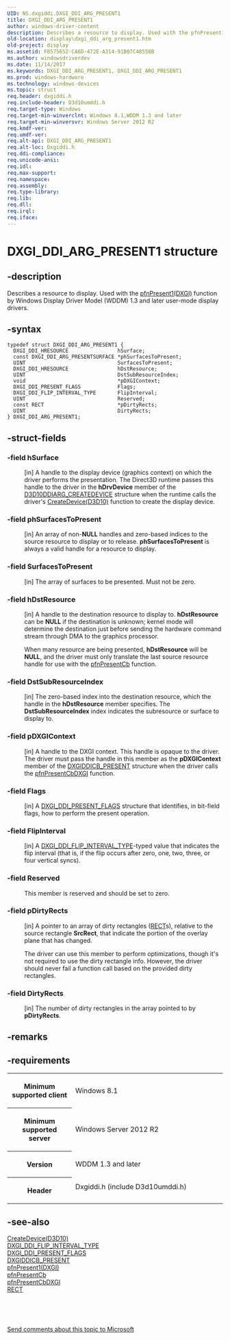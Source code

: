 ```yaml
---
UID: NS.dxgiddi.DXGI_DDI_ARG_PRESENT1
title: DXGI_DDI_ARG_PRESENT1
author: windows-driver-content
description: Describes a resource to display. Used with the pfnPresent1(DXGI) function by Windows Display Driver Model (WDDM) 1.3 and later user-mode display drivers.
old-location: display\dxgi_ddi_arg_present1.htm
old-project: display
ms.assetid: F8575652-CA6D-472E-A314-91B07C48558B
ms.author: windowsdriverdev
ms.date: 11/14/2017
ms.keywords: DXGI_DDI_ARG_PRESENT1, DXGI_DDI_ARG_PRESENT1
ms.prod: windows-hardware
ms.technology: windows-devices
ms.topic: struct
req.header: dxgiddi.h
req.include-header: D3d10umddi.h
req.target-type: Windows
req.target-min-winverclnt: Windows 8.1,WDDM 1.3 and later
req.target-min-winversvr: Windows Server 2012 R2
req.kmdf-ver: 
req.umdf-ver: 
req.alt-api: DXGI_DDI_ARG_PRESENT1
req.alt-loc: Dxgiddi.h
req.ddi-compliance: 
req.unicode-ansi: 
req.idl: 
req.max-support: 
req.namespace: 
req.assembly: 
req.type-library: 
req.lib: 
req.dll: 
req.irql: 
req.iface: 
---
```


# DXGI_DDI_ARG_PRESENT1 structure



## -description
<p>Describes a resource to display. Used with the <a href="https://msdn.microsoft.com/library/windows/hardware/dn469267">pfnPresent1(DXGI)</a> function by Windows Display Driver Model (WDDM) 1.3 and later user-mode display drivers.
</p>


## -syntax

````
typedef struct DXGI_DDI_ARG_PRESENT1 {
  DXGI_DDI_HRESOURCE                hSurface;
  const DXGI_DDI_ARG_PRESENTSURFACE *phSurfacesToPresent;
  UINT                              SurfacesToPresent;
  DXGI_DDI_HRESOURCE                hDstResource;
  UINT                              DstSubResourceIndex;
  void                              *pDXGIContext;
  DXGI_DDI_PRESENT_FLAGS            Flags;
  DXGI_DDI_FLIP_INTERVAL_TYPE       FlipInterval;
  UINT                              Reserved;
  const RECT                        *pDirtyRects;
  UINT                              DirtyRects;
} DXGI_DDI_ARG_PRESENT1;
````


## -struct-fields
<dl>

### -field <b>hSurface</b>

<dd>
<p>[in] A handle to the display device (graphics context) on which the driver performs the presentation. The Direct3D runtime passes this handle to the driver in the <b>hDrvDevice</b> member of the <a href="https://msdn.microsoft.com/library/windows/hardware/ff541664">D3D10DDIARG_CREATEDEVICE</a> structure when the runtime calls the driver's <a href="..\d3d10umddi\nc-d3d10umddi-pfnd3d10ddi-createdevice.md">CreateDevice(D3D10)</a> function to create the display device. </p>
</dd>

### -field <b>phSurfacesToPresent</b>

<dd>
<p>[in] An array of non-<b>NULL</b> handles and zero-based indices to the source resource to display or to release. <b>phSurfacesToPresent</b> is always a valid handle for a resource to display.</p>
</dd>

### -field <b>SurfacesToPresent</b>

<dd>
<p>[in] The array of surfaces to be presented. Must not be zero.</p>
</dd>

### -field <b>hDstResource</b>

<dd>
<p>[in] A handle to the destination resource to display to. <b>hDstResource</b> can be <b>NULL</b> if the destination is unknown; kernel mode will determine the destination just before sending the hardware command stream through DMA to the graphics processor.</p>
<p>When many resource are being presented, <b>hDstResource</b> will be <b>NULL</b>, and the driver must only translate the last source resource handle for use with the <a href="..\d3dumddi\nc-d3dumddi-pfnd3dddi-presentcb.md">pfnPresentCb</a> function.</p>
</dd>

### -field <b>DstSubResourceIndex</b>

<dd>
<p>
      [in] The zero-based index into the destination resource, which the handle in the <b>hDstResource</b> member specifies. The <b>DstSubResourceIndex</b> index indicates the subresource or surface to display to.</p>
</dd>

### -field <b>pDXGIContext</b>

<dd>
<p>[in] A handle to the DXGI context. This handle is opaque to the driver. The driver must pass the handle in this member as the <b>pDXGIContext</b> member of the <a href="https://msdn.microsoft.com/library/windows/hardware/ff557440">DXGIDDICB_PRESENT</a> structure when the driver calls the <a href="..\dxgiddi\nc-dxgiddi-pfnddxgiddi-presentcb.md">pfnPresentCbDXGI</a> function. </p>
</dd>

### -field <b>Flags</b>

<dd>
<p>[in] A <a href="https://msdn.microsoft.com/library/windows/hardware/ff557509">DXGI_DDI_PRESENT_FLAGS</a> structure that identifies, in bit-field flags, how to perform the present operation. </p>
</dd>

### -field <b>FlipInterval</b>

<dd>
<p>[in] A <a href="https://msdn.microsoft.com/library/windows/hardware/ff557495">DXGI_DDI_FLIP_INTERVAL_TYPE</a>-typed value that indicates the flip interval (that is, if the flip occurs after zero, one, two, three, or four vertical syncs).</p>
</dd>

### -field <b>Reserved</b>

<dd>
<p>This member is reserved and should be set to zero.</p>
</dd>

### -field <b>pDirtyRects</b>

<dd>
<p>[in] A pointer to an array of dirty rectangles (<a href="https://msdn.microsoft.com/library/windows/hardware/ff569234">RECT</a>s), relative to the source rectangle <b>SrcRect</b>, that indicate the portion of the overlay plane that has changed.</p>
<p>The driver can use this member to perform optimizations, though it's not required to use the dirty rectangle info. However, the driver should never fail a function call based on the provided dirty rectangles.</p>
</dd>

### -field <b>DirtyRects</b>

<dd>
<p>[in] The number of dirty rectangles in the array pointed to by <b>pDirtyRects</b>.</p>
</dd>
</dl>

## -remarks


## -requirements
<table>
<tr>
<th width="30%">
<p>Minimum supported client</p>
</th>
<td width="70%">
<p>Windows 8.1</p>
</td>
</tr>
<tr>
<th width="30%">
<p>Minimum supported server</p>
</th>
<td width="70%">
<p>Windows Server 2012 R2</p>
</td>
</tr>
<tr>
<th width="30%">
<p>Version</p>
</th>
<td width="70%">
<p>WDDM 1.3 and later</p>
</td>
</tr>
<tr>
<th width="30%">
<p>Header</p>
</th>
<td width="70%">
<dl>
<dt>Dxgiddi.h (include D3d10umddi.h)</dt>
</dl>
</td>
</tr>
</table>

## -see-also
<dl>
<dt>
<a href="..\d3d10umddi\nc-d3d10umddi-pfnd3d10ddi-createdevice.md">CreateDevice(D3D10)</a>
</dt>
<dt>
<a href="https://msdn.microsoft.com/library/windows/hardware/ff557495">DXGI_DDI_FLIP_INTERVAL_TYPE</a>
</dt>
<dt>
<a href="https://msdn.microsoft.com/library/windows/hardware/ff557509">DXGI_DDI_PRESENT_FLAGS</a>
</dt>
<dt>
<a href="https://msdn.microsoft.com/library/windows/hardware/ff557440">DXGIDDICB_PRESENT</a>
</dt>
<dt>
<a href="https://msdn.microsoft.com/library/windows/hardware/dn469267">pfnPresent1(DXGI)</a>
</dt>
<dt>
<a href="..\d3dumddi\nc-d3dumddi-pfnd3dddi-presentcb.md">pfnPresentCb</a>
</dt>
<dt>
<a href="..\dxgiddi\nc-dxgiddi-pfnddxgiddi-presentcb.md">pfnPresentCbDXGI</a>
</dt>
<dt>
<a href="https://msdn.microsoft.com/library/windows/hardware/ff569234">RECT</a>
</dt>
</dl>
<p> </p>
<p> </p>
<p><a href="mailto:wsddocfb@microsoft.com?subject=Documentation%20feedback [display\display]:%20DXGI_DDI_ARG_PRESENT1 structure%20 RELEASE:%20(11/14/2017)&amp;body=%0A%0APRIVACY STATEMENT%0A%0AWe use your feedback to improve the documentation. We don't use your email address for any other purpose, and we'll remove your email address from our system after the issue that you're reporting is fixed. While we're working to fix this issue, we might send you an email message to ask for more info. Later, we might also send you an email message to let you know that we've addressed your feedback.%0A%0AFor more info about Microsoft's privacy policy, see http://privacy.microsoft.com/en-us/default.aspx." title="Send comments about this topic to Microsoft">Send comments about this topic to Microsoft</a></p>
